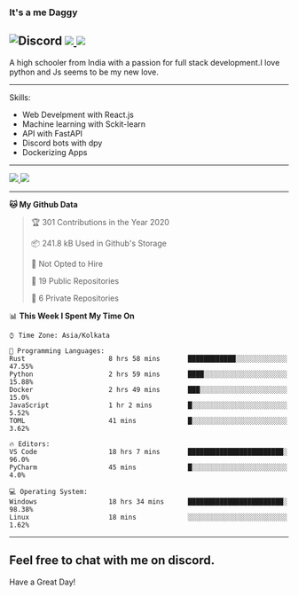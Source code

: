 
### It's a me Daggy

![Discord](https://img.shields.io/discord/491175207122370581?color=black&label=Discord&logo=discord) ![](https://img.shields.io/endpoint?url=https://dev.discordprofiles.me/api/badge/vscode/491174779278065689)<a href="https://github.com/Daggy1234">
  <img src="https://komarev.com/ghpvc/?username=Daggy1234&style=flat-square" />
</a>
 ----

A high schooler from India with a passion for full stack development.I love python and Js seems to be my new love. 

-----

Skills:

- Web Develpment with React.js
- Machine learning with Sckit-learn
- API with FastAPI
- Discord bots with dpy
- Dockerizing Apps

-----
<a href="https://github.com/Daggy1234">
  <img src="https://github-readme-stats.vercel.app/api?username=Daggy1234&show_icons=true&hide_border=true" />
</a><a href="https://github.com/Daggy1234">
  <img src="https://github-readme-stats.vercel.app/api/top-langs/?username=Daggy1234&layout=compact" />
</a>

---

<!--START_SECTION:waka-->
**🐱 My Github Data** 

> 🏆 301 Contributions in the Year 2020
 > 
> 📦 241.8 kB Used in Github's Storage 
 > 
> 🚫 Not Opted to Hire
 > 
> 📜 19 Public Repositories
 > 
> 🔑 6 Private Repositories 

📊 **This Week I Spent My Time On** 

```text
⌚︎ Time Zone: Asia/Kolkata

💬 Programming Languages: 
Rust                     8 hrs 58 mins       ████████████░░░░░░░░░░░░░   47.55% 
Python                   2 hrs 59 mins       ████░░░░░░░░░░░░░░░░░░░░░   15.88% 
Docker                   2 hrs 49 mins       ███░░░░░░░░░░░░░░░░░░░░░░   15.0% 
JavaScript               1 hr 2 mins         █░░░░░░░░░░░░░░░░░░░░░░░░   5.52% 
TOML                     41 mins             █░░░░░░░░░░░░░░░░░░░░░░░░   3.62%

🔥 Editors: 
VS Code                  18 hrs 7 mins       ████████████████████████░   96.0% 
PyCharm                  45 mins             █░░░░░░░░░░░░░░░░░░░░░░░░   4.0%

💻 Operating System: 
Windows                  18 hrs 34 mins      ████████████████████████░   98.38% 
Linux                    18 mins             ░░░░░░░░░░░░░░░░░░░░░░░░░   1.62%

```


<!--END_SECTION:waka-->

---

Feel free to chat with me on discord.
-----
Have a Great Day!
